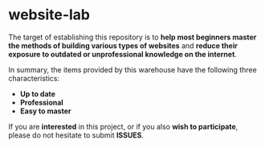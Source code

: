# website-lab
The target of establishing this repository is to **help most beginners master the methods of building various types of websites** and **reduce their exposure to outdated or unprofessional knowledge on the internet**.

In summary, the items provided by this warehouse have the following three characteristics:
- **Up to date**
- **Professional**
- **Easy to master**

If you are **interested** in this project, or if you also **wish to participate**, please do not hesitate to submit **ISSUES**.
